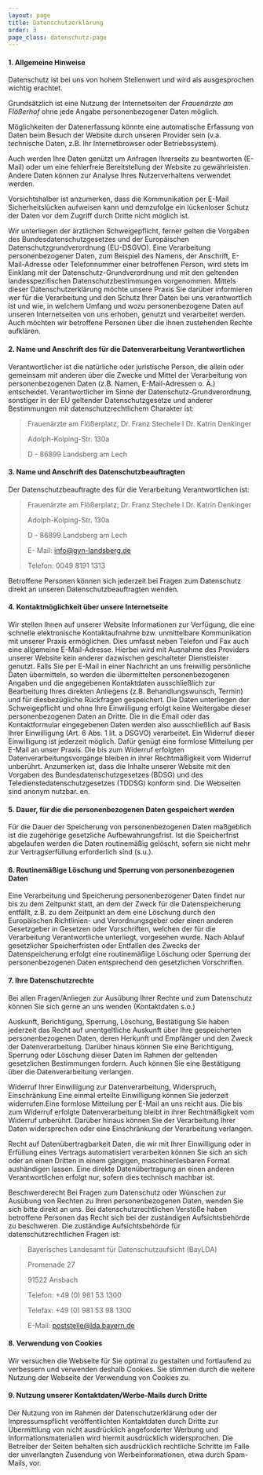 ```yaml
---
layout: page
title: Datenschutzerklärung
order: 3
page_class: datenschutz-page
---
```


#### 1. Allgemeine Hinweise
Datenschutz ist bei uns von hohem Stellenwert und wird als ausgesprochen wichtig erachtet.

Grundsätzlich ist eine Nutzung der Internetseiten der *Frauenärzte am Flößerhof* ohne jede Angabe personenbezogener Daten möglich.

Möglichkeiten der Datenerfassung könnte eine automatische Erfassung von Daten beim Besuch der Website durch unseren Provider sein (v.a. technische Daten, z.B. Ihr Internetbrowser oder Betriebssystem).

Auch werden Ihre Daten genützt um Anfragen Ihrerseits zu beantworten (E-Mail) oder um eine fehlerfreie Bereitstellung der Website zu gewährleisten. Andere Daten können zur Analyse Ihres Nutzerverhaltens verwendet werden.

Vorsichtshalber ist anzumerken, dass die Kommunikation per E-Mail Sicherheitslücken aufweisen kann und demzufolge ein lückenloser Schutz der Daten vor dem Zugriff durch Dritte nicht möglich ist.

Wir unterliegen der ärztlichen Schweigepflicht, ferner gelten die Vorgaben des Bundesdatenschutzgesetzes und der Europäischen Datenschutzgrundverordnung (EU-DSGVO).
Eine Verarbeitung personenbezogener Daten, zum Beispiel des Namens, der Anschrift, E-Mail-Adresse oder Telefonnummer einer betroffenen Person, wird stets im Einklang mit der Datenschutz-Grundverordnung und mit den geltenden landesspezifischen Datenschutzbestimmungen vorgenommen.
Mittels dieser Datenschutzerklärung möchte unsere Praxis Sie darüber informieren wer für die Verarbeitung und den Schutz Ihrer Daten bei uns verantwortlich ist und wie, in welchem Umfang und wozu personenbezogene Daten auf unseren Internetseiten von uns erhoben, genutzt und verarbeitet werden. Auch möchten wir betroffene Personen über die ihnen zustehenden Rechte aufklären.

#### 2. Name und Anschrift des für die Datenverarbeitung Verantwortlichen
Verantwortlicher ist die natürliche oder juristische Person, die allein oder gemeinsam mit anderen über die Zwecke und Mittel der Verarbeitung von personenbezogenen Daten (z.B. Namen, E-Mail-Adressen o. Ä.) entscheidet.
Verantwortlicher im Sinne der Datenschutz-Grundverordnung, sonstiger in der EU geltender Datenschutzgesetze und anderer Bestimmungen mit datenschutzrechtlichem Charakter ist:

>Frauenärzte am Flößerplatz, Dr. Franz Stechele I Dr. Katrin Denkinger
>
>Adolph-Kolping-Str. 130a
>
>D - 86899 Landsberg am Lech

#### 3. Name und Anschrift des Datenschutzbeauftragten
Der Datenschutzbeauftragte des für die Verarbeitung Verantwortlichen ist:

>Frauenärzte am Flößerplatz, Dr. Franz Stechele I Dr. Katrin Denkinger
>
>Adolph-Kolping-Str. 130a
>
>D - 86899 Landsberg am Lech
>
>E- Mail: [info@gyn-landsberg.de](info@gyn-landsberg.de)
>
>Telefon: 0049 8191 1313

Betroffene Personen können sich jederzeit bei Fragen zum Datenschutz direkt an unseren Datenschutzbeauftragten wenden.

#### 4. Kontaktmöglichkeit über unsere Internetseite
Wir stellen Ihnen auf unserer Website Informationen zur Verfügung, die eine schnelle elektronische Kontaktaufnahme bzw. unmittelbare Kommunikation mit unserer Praxis ermöglichen. Dies umfasst neben Telefon und Fax auch eine allgemeine E-Mail-Adresse. Hierbei wird mit Ausnahme des Providers unserer Website kein anderer dazwischen geschalteter Dienstleister genutzt. Falls Sie per E-Mail in einer Nachricht an uns freiwillig persönliche Daten übermitteln, so werden die übermittelten personenbezogenen Angaben und die angegebenen Kontaktdaten ausschließlich zur Bearbeitung Ihres direkten Anliegens (z.B. Behandlungswunsch, Termin) und für diesbezügliche Rückfragen gespeichert. Die Daten unterliegen der Schweigepflicht und ohne Ihre Einwilligung erfolgt keine Weitergabe dieser personenbezogenen Daten an Dritte. Die in die Email oder das Kontaktformular eingegebenen Daten werden also ausschließlich auf Basis Ihrer Einwilligung (Art. 6 Abs. 1 lit. a DSGVO) verarbeitet. Ein Widerruf dieser Einwilligung ist jederzeit möglich. Dafür genügt eine formlose Mitteilung per E-Mail an unser Praxis. Die bis zum Widerruf erfolgten Datenverarbeitungsvorgänge bleiben in ihrer Rechtmäßigkeit vom Widerruf unberührt. Anzumerken ist, dass die Inhalte unserer Website mit den Vorgaben des Bundesdatenschutzgesetzes (BDSG) und des Teledienstedatenschutzgesetzes (TDDSG) konform sind. Die Webseiten sind anonym nutzbar. en.

#### 5. Dauer, für die die personenbezogenen Daten gespeichert werden
Für die Dauer der Speicherung von personenbezogenen Daten maßgeblich ist die zugehörige gesetzliche Aufbewahrungsfrist. Ist die Speicherfrist abgelaufen werden die Daten routinemäßig gelöscht, sofern sie nicht mehr zur Vertragserfüllung erforderlich sind (s.u.).

#### 6. Routinemäßige Löschung und Sperrung von personenbezogenen Daten
Eine Verarbeitung und Speicherung personenbezogener Daten findet nur bis zu dem Zeitpunkt statt, an dem der Zweck für die Datenspeicherung entfällt, z.B. zu dem Zeitpunkt an dem eine Löschung durch den Europäischen Richtlinien- und Verordnungsgeber oder einen anderen Gesetzgeber in Gesetzen oder Vorschriften, welchen der für die Verarbeitung Verantwortliche unterliegt, vorgesehen wurde. Nach Ablauf gesetzlicher Speicherfristen oder Entfallen des Zwecks der Datenspeicherung erfolgt eine routinemäßige Löschung oder Sperrung der personenbezogenen Daten entsprechend den gesetzlichen Vorschriften.

#### 7. Ihre Datenschutzrechte
Bei allen Fragen/Anliegen zur Ausübung Ihrer Rechte und zum Datenschutz können Sie sich gerne an uns wenden (Kontaktdaten s.o.)

Auskunft, Berichtigung, Sperrung, Löschung, Bestätigung
Sie haben jederzeit das Recht auf unentgeltliche Auskunft über Ihre gespeicherten personenbezogenen Daten, deren Herkunft und Empfänger und den Zweck der Datenverarbeitung.
Darüber hinaus können Sie eine Berichtigung, Sperrung oder Löschung dieser Daten im Rahmen der geltenden gesetzlichen Bestimmungen fordern.
Auch können Sie eine Bestätigung über die Datenverarbeitung verlangen.

Widerruf Ihrer Einwilligung zur Datenverarbeitung, Widerspruch, Einschränkung
Eine einmal erteilte Einwilligung können Sie jederzeit widerrufen.Eine formlose Mitteilung per E-Mail an uns reicht aus. Die bis zum Widerruf erfolgte Datenverarbeitung bleibt in ihrer Rechtmäßigkeit vom Widerruf unberührt. Darüber hinaus können Sie der Verarbeitung Ihrer Daten widersprechen oder eine Einschränkung der Verarbeitung verlangen.

Recht auf Datenübertragbarkeit
Daten, die wir mit Ihrer Einwilligung oder in Erfüllung eines Vertrags automatisiert verarbeiten können Sie sich an sich oder an einen Dritten in einem gängigen, maschinenlesbaren Format aushändigen lassen. Eine direkte Datenübertragung an einen anderen Verantwortlichen erfolgt nur, sofern dies technisch machbar ist.

Beschwerderecht
Bei Fragen zum Datenschutz oder Wünschen zur Ausübung von Rechten zu Ihren personenbezogenen Daten, wenden Sie sich bitte direkt an uns.
Bei datenschutzrechtlichen Verstöße haben betroffene Personen das Recht sich bei der zuständigen Aufsichtsbehörde zu beschweren. Die zuständige Aufsichtsbehörde für datenschutzrechtlichen Fragen ist:

>Bayerisches Landesamt für Datenschutzaufsicht (BayLDA)
>
>Promenade 27
>
>91522 Ansbach
>
>Telefon: +49 (0) 981 53 1300
>
>Telefax: +49 (0) 981 53 98 1300
>
>E-Mail: [poststelle@lda.bayern.de](poststelle@lda.bayern.de)

#### 8. Verwendung von Cookies
Wir versuchen die Webseite für Sie optimal zu gestalten und fortlaufend zu verbessern und verwenden deshalb Cookies. Sie stimmen durch die weitere Nutzung der Webseite der Verwendung von Cookies zu.

#### 9. Nutzung unserer Kontaktdaten/Werbe-Mails durch Dritte
Der Nutzung von im Rahmen der Datenschutzerklärung oder der Impressumspflicht veröffentlichten Kontaktdaten durch Dritte zur Übermittlung von nicht ausdrücklich angeforderter Werbung und Informationsmaterialien wird hiermit ausdrücklich widersprochen. Die Betreiber der Seiten behalten sich ausdrücklich rechtliche Schritte im Falle der unverlangten Zusendung von Werbeinformationen, etwa durch Spam-Mails, vor.
